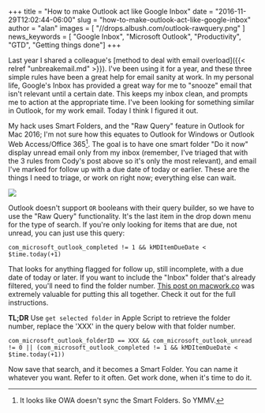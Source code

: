 +++
title = "How to make Outlook act like Google Inbox"
date = "2016-11-29T12:02:44-06:00"
slug = "how-to-make-outlook-act-like-google-inbox"
author = "alan"
images = [
"//drops.albush.com/outlook-rawquery.png"
]
news_keywords = [ "Google Inbox", "Microsoft Outlook", "Productivity", "GTD", "Getting things done"]
+++

Last year I shared a colleague's [method to deal with email overload]({{< relref "unbreakemail.md" >}}). I've been using it for a year, and these three simple rules have been a great help for email sanity at work. In my personal life, Google's Inbox has provided a great way for me to "snooze" email that isn't relevant until a certain date. This keeps my inbox clean, and prompts me to action at the appropriate time. I've been looking for something similar in Outlook, for my work email. Today I think I figured it out.

My hack uses Smart Folders, and the "Raw Query" feature in Outlook for Mac 2016; I'm not sure how this equates to Outlook for Windows or Outlook Web Access/Office 365[^1]. The goal is to have one smart folder "Do it now" display unread email only from my inbox (remember, I've triaged that with the 3 rules from Cody's post above so it's only the most relevant), and email I've marked for follow up with a due date of today or earlier. These are the things I need to triage, or work on right now; everything else can wait.

![](//drops.albush.com/outlook-rawquery.png)

Outlook doesn't support `OR` booleans with their query builder, so we have to use the "Raw Query" functionality. It's the last item in the drop down menu for the type of search. If you're only looking for items that are due, not unread, you can just use this query:

```
com_microsoft_outlook_completed != 1 && kMDItemDueDate < $time.today(+1)
```

That looks for anything flagged for follow up, still incomplete, with a due date of today or later. If you want to include the "Inbox" folder that's already filtered, you'll need to find the folder number. [This post on macwork.co](//www.macwork.co/home/2016/3/16/action-outlook) was extremely valuable for putting this all together. Check it out for the full instructions.

**TL;DR** Use `get selected folder` in Apple Script to retrieve the folder number, replace the 'XXX' in the query below with that folder number.

```
com_microsoft_outlook_folderID == XXX && com_microsoft_outlook_unread != 0 || (com_microsoft_outlook_completed != 1 && kMDItemDueDate < $time.today(+1))
```

Now save that search, and it becomes a Smart Folder. You can name it whatever  you want. Refer to it often. Get work done, when it's time to do it.

[^1]: It looks like OWA doesn't sync the Smart Folders. So YMMV.
